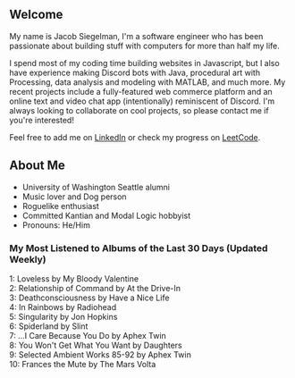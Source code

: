 
## Welcome
My name is Jacob Siegelman, I'm a software engineer who has been passionate about building stuff with computers for more than half my life.

I spend most of my coding time building websites in Javascript, but I also have experience making Discord bots with Java, procedural art with Processing, data analysis and modeling with MATLAB, and much more. My recent projects include a fully-featured web commerce platform and an online text and video chat app (intentionally) reminiscent of Discord. I'm always looking to collaborate on cool projects, so please contact me if you're interested!

Feel free to add me on [LinkedIn](https://www.linkedin.com/in/jacob-siegelman/) or check my progress on [LeetCode](https://leetcode.com/jsiegelman/).

## About Me
- University of Washington Seattle alumni
- Music lover and Dog person
- Roguelike enthusiast
- Committed Kantian and Modal Logic hobbyist
- Pronouns: He/Him

### My Most Listened to Albums of the Last 30 Days (Updated Weekly)
1: <!-- lfm -->Loveless by My Bloody Valentine  
2: <!-- lfm -->Relationship of Command by At the Drive-In  
3: <!-- lfm -->Deathconsciousness by Have a Nice Life  
4: <!-- lfm -->In Rainbows by Radiohead  
5: <!-- lfm -->Singularity by Jon Hopkins  
6: <!-- lfm -->Spiderland by Slint  
7: <!-- lfm -->...I Care Because You Do by Aphex Twin  
8: <!-- lfm -->You Won't Get What You Want by Daughters  
9: <!-- lfm -->Selected Ambient Works 85-92 by Aphex Twin  
10: <!-- lfm -->Frances the Mute by The Mars Volta  
